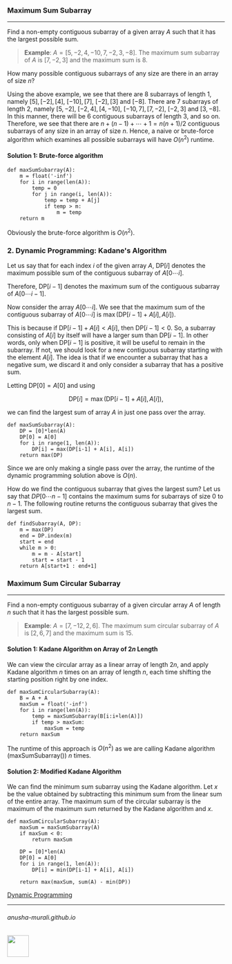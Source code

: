 ### Maximum Sum Subarray

***

Find a non-empty contiguous subarray of a given array $A$ such that it has the largest possible sum.

> **Example**: $A = [5, -2, 4, -10,  7, -2, 3, -8]$. The maximum sum subarray of $A$ is $[7, -2, 3]$ and the maximum sum is 8.

How many possible contiguous subarrays of any size are there in an array of size $n$?

Using the above example, we see that there are 8 subarrays of length 1, namely $[5],  [-2], [4],$ $[-10],  [7]$, $[-2], [3]$ and  $[-8]$. There are 7 subarrays of length 2, namely $[5, -2],$ $[-2, 4], [4, -10]$, $[-10, 7], [7, -2]$, $[-2, 3]$ and  $[3, -8]$. In this manner, there will be 6 contiguous subarrays of length 3, and so on. Therefore, we see that there are $n + (n-1) + \cdots + 1 = n(n+1)/2$ contiguous subarrays of any size in an array of size $n.$ Hence, a naive or brute-force algorithm which examines all possible subarrays will have $O(n^2)$ runtime.

#### Solution 1: Brute-force algorithm

```
def maxSumSubarray(A):
    m = float('-inf')
    for i in range(len(A)):
        temp = 0
        for j in range(i, len(A)):
            temp = temp + A[j]
            if temp > m:
                m = temp
    return m
```

Obviously the brute-force algorithm is $O(n^2)$.

### 2. Dynamic Programming: Kadane's Algorithm

Let us say that for each index $i$ of the given array $A$, DP$[i]$ denotes the maximum possible sum of the contiguous subarray of $A[0\cdots i]$.

Therefore, DP$[i-1]$ denotes the maximum sum of the contiguous subarray of $A[0\cdots i-1]$.

Now consider the array $A[0\cdots i]$. We see that the maximum sum of the contiguous subarray of $A[0\cdots i]$ is $\max(\text{DP}[i-1] + A[i], A[i])$.

This is because if DP$[i-1] + A[i] < A[i]$, then DP$[i-1] < 0$. So, a subarray consisting of $A[i]$ by itself will have a larger sum than DP$[i-1]$. In other words, only when DP$[i-1]$ is positive, it will be useful to remain in the subarray. If not, we should look for a new contiguous subarray starting with the element $A[i]$. The idea is that if we encounter a subarray that has a negative sum, we discard it and only consider a subarray that has a positive sum.

Letting DP$[0] = A[0]$ and using 

$$
\text{DP}[i] = \max(\text{DP}[i-1] + A[i], A[i]),
$$

we can find the largest sum of array $A$ in just one pass over the array.

```
def maxSumSubarray(A):
    DP = [0]*len(A)  
    DP[0] = A[0]
    for i in range(1, len(A)):
        DP[i] = max(DP[i-1] + A[i], A[i])
    return max(DP)
```

Since we are only making a single pass over the array, the runtime of the dynamic programming solution above is $O(n)$.

How do we find the contiguous subarray that gives the largest sum? Let us say that $DP[0\cdots n-1]$ contains the maximum sums for subarrays of size $0$ to $n-1$. The following routine returns the contiguous subarray that gives the largest sum.

```
def findSubarray(A, DP):
    m = max(DP)
    end = DP.index(m)
    start = end
    while m > 0:
        m = m - A[start]
        start = start - 1
    return A[start+1 : end+1]
```

### Maximum Sum Circular Subarray

***

Find a non-empty contiguous subarray of a given circular array $A$ of length $n$ such that it has the largest possible sum.

> **Example**: $A = [7, -12, 2, 6]$. The maximum sum circular subarray of $A$ is $[2, 6, 7]$ and the maximum sum is 15.

#### Solution 1: Kadane Algorithm on Array of $2n$ Length

We can view the circular array as a linear array of length $2n$, and apply Kadane algorithm $n$ times on an array of length $n$, each time shifting the starting position right by one index.

```
def maxSumCircularSubarray(A):
    B = A + A
    maxSum = float('-inf')
    for i in range(len(A)):
        temp = maxSumSubarray(B[i:i+len(A)])
        if temp > maxSum:
            maxSum = temp
    return maxSum
```
The runtime of this approach is $O(n^2)$ as we are calling Kadane algorithm (maxSumSubarray()) $n$ times.

#### Solution 2: Modified Kadane Algorithm

We can find the minimum sum subarray using the Kadane algorithm. Let $x$ be the value obtained by subtracting this minimum sum from the linear sum of the entire array. The maximum sum of the circular subarray is the maximum of the maximum sum returned by the Kadane algorithm and $x$. 


```
def maxSumCircularSubarray(A):
    maxSum = maxSumSubarray(A)
    if maxSum < 0:
        return maxSum
    
    DP = [0]*len(A)
    DP[0] = A[0]
    for i in range(1, len(A)):
        DP[i] = min(DP[i-1] + A[i], A[i])

    return max(maxSum, sum(A) - min(DP))
```

[Dynamic Programming](./dp.md)

* * *
###### anusha-murali.github.io

<img src="https://github.com/anusha-murali/anusha-murali.github.io/assets/111596338/639243aa-2857-4595-a65a-7852762bb002" width="50" height="50"/>
